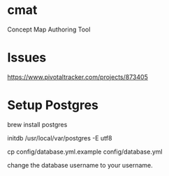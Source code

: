 cmat
====

Concept Map Authoring Tool

Issues
======
https://www.pivotaltracker.com/projects/873405

Setup Postgres
==============
brew install postgres

initdb /usr/local/var/postgres -E utf8

cp config/database.yml.example config/database.yml

change the database username to your username.
